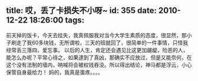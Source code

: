 title: 哎，丢了卡损失不小呀~
id: 355
date: 2010-12-22 18:26:00
tags:
---

前天掉的饭卡，今天去挂失，我真佩服我对当今大学生素质的态度，很显然，那小子刷走了我60多块钱，无所谓啦，三天的班就回了，很简单的一件事情，只怪我经常丢三落四，爱忘事。
   以后的人生，肯定还会遇见比这更加龌龊，险恶的人，能怎么办呢？平常心待之，如果逮到了真凶，那确实不应放过，但是又能奈何，在这个没有法制的墙内，呐喊将会被权钱吞没。所以得出结论，神马都是浮云，小心保管自身最给力！
   妈的，我真是蛋疼。。。。